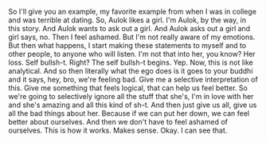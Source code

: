  So I'll give you an example, my favorite example from when I was in college and was terrible at dating. So, Aulok likes a girl. I'm Aulok, by the way, in this story. And Aulok wants to ask out a girl. And Aulok asks out a girl and girl says, no. Then I feel ashamed. But I'm not really aware of my emotions. But then what happens, I start making these statements to myself and to other people, to anyone who will listen. I'm not that into her, you know? Her loss. Self bullsh-t. Right? The self bullsh-t begins. Yep. Now, this is not like analytical. And so then literally what the ego does is it goes to your buddhi and it says, hey, bro, we're feeling bad. Give me a selective interpretation of this. Give me something that feels logical, that can help us feel better. So we're going to selectively ignore all the stuff that she's, I'm in love with her and she's amazing and all this kind of sh-t. And then just give us all, give us all the bad things about her. Because if we can put her down, we can feel better about ourselves. And then we don't have to feel ashamed of ourselves. This is how it works. Makes sense. Okay. I can see that.